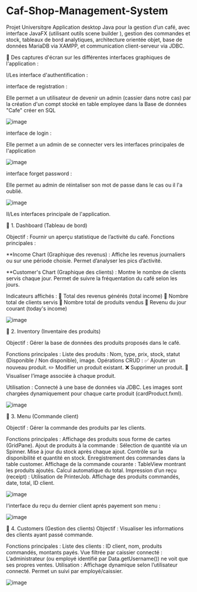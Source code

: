 # Caf-Shop-Management-System

Projet Universitqre Application desktop Java pour la gestion d’un café, avec interface JavaFX (utilisant outils scene builder ), gestion des commandes et stock, tableaux de bord analytiques, architecture orientée objet, base de données MariaDB via XAMPP, et communication client-serveur via JDBC.

📸 Des captures d'écran sur les différentes interfaces graphiques de l'application :

I/Les interface d'authentification :

interface de registration : 

Elle permet a un utilisateur de devenir un admin (cassier dans notre cas) par la création d'un compt stocké en table employee dans la Base de données "Cafe" créer en SQL

![image](https://github.com/user-attachments/assets/af5751f0-da07-4317-a552-bdf0090f4492)

interface de login : 

Elle permet a un admin de se connecter vers les interfaces principales de l'application 

![image](https://github.com/user-attachments/assets/8a083ad5-225e-4d36-a29b-bbdd71e46e65)

interface forget password : 

Elle permet au admin de réintaliser son mot de passe dans le cas ou il l'a oublié.

![image](https://github.com/user-attachments/assets/33ddb110-03b6-4c81-a63d-9725af0bb8d4)


II/Les interfaces principale de l'application.

🔷 1. Dashboard (Tableau de bord)

Objectif : Fournir un aperçu statistique de l’activité du café.
Fonctions principales :

**Income Chart (Graphique des revenus) :
Affiche les revenus journaliers ou sur une période choisie.
Permet d’analyser les pics d’activité.

**Customer's Chart (Graphique des clients) :
Montre le nombre de clients servis chaque jour.
Permet de suivre la fréquentation du café selon les jours.

Indicateurs affichés :
🔹 Total des revenus générés (total income)
🔹 Nombre total de clients servis
🔹 Nombre total de produits vendus
🔹 Revenu du jour courant (today's income)

![image](https://github.com/user-attachments/assets/390bb648-8636-4010-9bdf-f793817ca9d4)


🔷 2. Inventory (Inventaire des produits)

Objectif : Gérer la base de données des produits proposés dans le café.

Fonctions principales :
Liste des produits :
Nom, type, prix, stock, statut (Disponible / Non disponible), image.
Opérations CRUD :
✅ Ajouter un nouveau produit.
✏️ Modifier un produit existant.
❌ Supprimer un produit.
📸 Visualiser l’image associée à chaque produit.

Utilisation :
Connecté à une base de données via JDBC.
Les images sont chargées dynamiquement pour chaque carte produit (cardProduct.fxml).

![image](https://github.com/user-attachments/assets/b4d8c2c7-9dec-422c-8258-99cec5748a7d)

🔷 3. Menu (Commande client)

Objectif : Gérer la commande des produits par les clients.

Fonctions principales :
Affichage des produits sous forme de cartes (GridPane).
Ajout de produits à la commande :
Sélection de quantité via un Spinner.
Mise à jour du stock après chaque ajout.
Contrôle sur la disponibilité et quantité en stock.
Enregistrement des commandes dans la table customer.
Affichage de la commande courante :
TableView montrant les produits ajoutés.
Calcul automatique du total.
Impression d’un reçu (receipt) :
Utilisation de PrinterJob.
Affichage des produits commandés, date, total, ID client.

![image](https://github.com/user-attachments/assets/d7eeb3cb-01c6-4d08-a340-949e52f0e6e5)

l'interface du reçu du dernier client aprés payement son menu : 

![image](https://github.com/user-attachments/assets/a251f370-1f98-4294-b80c-21415b8b9e16)

🔷 4. Customers (Gestion des clients)
Objectif : Visualiser les informations des clients ayant passé commande.

Fonctions principales :
Liste des clients :
ID client, nom, produits commandés, montants payés.
Vue filtrée par caissier connecté :
L’administrateur (ou employé identifié par Data.getUsername()) ne voit que ses propres ventes.
Utilisation :
Affichage dynamique selon l’utilisateur connecté.
Permet un suivi par employé/caissier.

![image](https://github.com/user-attachments/assets/561f46f4-1c2b-42a2-b716-0356c881604a)




